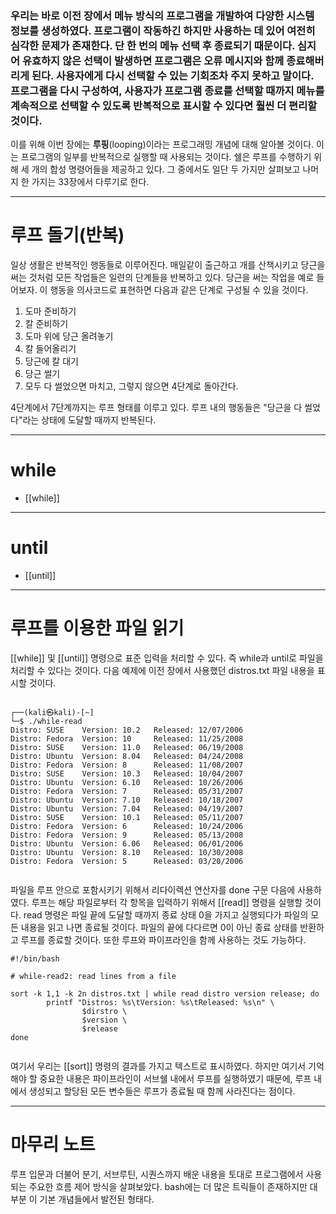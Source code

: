 

### 우리는 바로 이전 장에서 메뉴 방식의 프로그램을 개발하여 다양한 시스템 정보를 생성하였다. 프로그램이 작동하긴 하지만 사용하는 데 있어 여전히 심각한 문제가 존재한다. 단 한 번의 메뉴 선택 후 종료되기 때문이다. 심지어 유효하지 않은 선택이 발생하면 프로그램은 오류 메시지와 함께 종료해버리게 된다. 사용자에게 다시 선택할 수 있는 기회조차 주지 못하고 말이다. 프로그램을 다시 구성하여, 사용자가 프로그램 종료를 선택할 때까지 메뉴를 계속적으로 선택할 수 있도록 반복적으로 표시할 수 있다면 훨씬 더 편리할 것이다.



이를 위해 이번 장에는 **루핑**(looping)이라는 프로그래밍 개념에 대해 알아볼 것이다. 이는 프로그램의 일부를 반복적으로 실행할 때 사용되는 것이다. 쉘은 루프를 수행하기 위해 세 개의 합성 명령어들을 제공하고 있다. 그 중에서도 일단 두 가지만 살펴보고 나머지 한 가지는 33장에서 다루기로 한다.

---
# 루프 돌기(반복)

일상 생활은 반복적인 행동들로 이루어진다. 매일같이 출근하고 개를 산책시키고 당근을 써는 것처럼 모든 작업들은 일련의 단계들을 반복하고 있다. 당근을 써는 작업을 예로 들어보자. 이 행동을 의사코드로 표현하면 다음과 같은 단계로 구성될 수 있을 것이다.

1. 도마 준비하기
2. 칼 준비하기
3. 도마 위에 당근 올려놓기
4. 칼 들어올리기
5. 당근에 칼 대기
6. 당근 썰기
7. 모두 다 썰었으면 마치고, 그렇지 않으면 4단계로 돌아간다.

4단계에서 7단계까지는 루프 형태를 이루고 있다. 루프 내의 행동들은 "당근을 다 썰었다"라는 상태에 도달할 때까지 반복된다.

---
# while

- [[while]]


---
# until

- [[until]]

---
# 루프를 이용한 파일 읽기

[[while]] 및 [[until]] 명령으로 표준 입력을 처리할 수 있다. 즉 while과 until로 파일을 처리할 수 있다는 것이다. 다음 예제에 이전 장에서 사용했던 distros.txt 파일 내용을 표시할 것이다.

```shell
                                                                                                                   
┌──(kali㉿kali)-[~]
└─$ ./while-read 
Distro: SUSE    Version: 10.2   Released: 12/07/2006
Distro: Fedora  Version: 10     Released: 11/25/2008
Distro: SUSE    Version: 11.0   Released: 06/19/2008
Distro: Ubuntu  Version: 8.04   Released: 04/24/2008
Distro: Fedora  Version: 8      Released: 11/08/2007
Distro: SUSE    Version: 10.3   Released: 10/04/2007
Distro: Ubuntu  Version: 6.10   Released: 10/26/2006
Distro: Fedora  Version: 7      Released: 05/31/2007
Distro: Ubuntu  Version: 7.10   Released: 10/18/2007
Distro: Ubuntu  Version: 7.04   Released: 04/19/2007
Distro: SUSE    Version: 10.1   Released: 05/11/2007
Distro: Fedora  Version: 6      Released: 10/24/2006
Distro: Fedora  Version: 9      Released: 05/13/2008
Distro: Ubuntu  Version: 6.06   Released: 06/01/2006
Distro: Ubuntu  Version: 8.10   Released: 10/30/2008
Distro: Fedora  Version: 5      Released: 03/20/2006
   
```

파일을 루프 안으로 포함시키기 위해서 리다이렉션 연산자를 done 구문 다음에 사용하였다. 루프는 해당 파일로부터 각 항목을 입력하기 위해서 [[read]] 명령을 실행할 것이다. read 명령은 파일 끝에 도달할 때까지 종료 상태 0을 가지고 실행되다가 파일의 모든 내용을 읽고 나면 종료될 것이다. 파일의 끝에 다다르면 0이 아닌 종료 상태를 반환하고 루프를 종료할 것이다. 또한 루프와 파이프라인을 함께 사용하는 것도 가능하다.

```shell
#!/bin/bash

# while-read2: read lines from a file

sort -k 1,1 -k 2n distros.txt | while read distro version release; do
        printf "Distros: %s\tVersion: %s\tReleased: %s\n" \
                $dirstro \
                $version \
                $release
done
        
```

여기서 우리는 [[sort]] 명령의 결과를 가지고 텍스트로 표시하였다. 하지만 여기서 기억해야 할 중요한 내용은 파이프라인이 서브쉘 내에서 루프를 실행하였기 때문에, 루프 내에서 생성되고 할당된 모든 변수들은 루프가 종료될 때 함께 사라진다는 점이다.


---
# 마무리 노트

루프 입문과 더불어 분기, 서브루틴, 시퀀스까지 배운 내용을 토대로 프로그램에서 사용되는 주요한 흐름 제어 방식을 살펴보았다. bash에는 더 많은 트릭들이 존재하지만 대부분 이 기본 개념들에서 발전된 형태다.